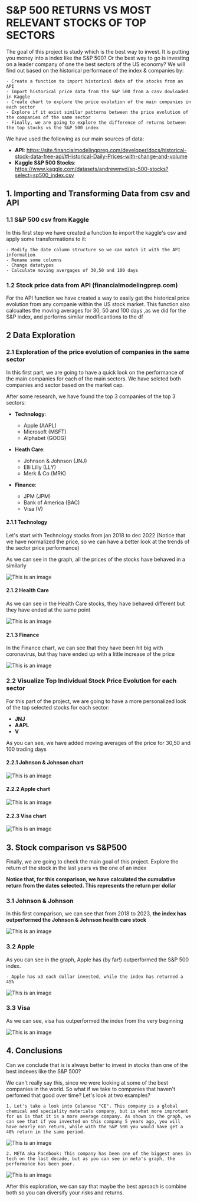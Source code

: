 # S&P 500 RETURNS VS MOST RELEVANT STOCKS OF TOP SECTORS

The goal of this project is study which is the best way to invest. It is putting you money into a index like the S&P 500? Or the best way to go is investing on a leader company of one the best sectors of the US economy? We will find out based on the historical performace of the index & companies by:

    - Create a function to import historical data of the stocks from an API
    - Import historical price data from the S&P 500 from a casv dowloaded in Kaggle
    - Create chart to explore the price evolution of the main companies in each sector 
    - Explore if it exist similar patterns between the price evolution of the companies of the same sector
    - Finally, we are going to explore the difference of returns between the top stocks vs the S&P 500 index


We have used the following as our main sources of data: 

- **API**: https://site.financialmodelingprep.com/developer/docs/historical-stock-data-free-api/#Historical-Daily-Prices-with-change-and-volume
- **Kaggle S&P 500 Stocks**: https://www.kaggle.com/datasets/andrewmvd/sp-500-stocks?select=sp500_index.csv 



## 1. Importing and Transforming Data from csv and API

### 1.1 S&P 500 csv from Kaggle

In this first step we have created a function to import the kaggle's csv and apply some transformations to it: 

    - Modify the date column structure so we can match it with the API information 
    - Rename some columns 
    - Change datatypes 
    - Calculate moving avergages of 30,50 and 100 days


### 1.2 Stock price data from API (financialmodelingprep.com)

For the API function we have created a way to easily get the historical price evolution from any companie within the US stock market.
This function also calcualtes the moving averages for 30, 50 and 100 days ,as we did for the S&P index, and performs similar modificantions to the df

## 2 Data Exploration

### 2.1 Exploration of the price evolution of companies in the same sector

In this first part, we are going to have a quick look on the performance of the main companies for each of the main sectors. We have selcted both companies and sector based on the market cap.

After some research, we have found the top 3 companies of the top 3 sectors:

- **Technology**:
    - Apple (AAPL)
    - Microsoft (MSFT)
    - Alphabet (GOOG)


- **Heath Care**:
    - Johnson & Johnson (JNJ)
    - Elli Lilly (LLY)
    - Merk & Co (MRK)


- **Finance**: 
    - JPM (JPM)
    - Bank of America (BAC)
    - Visa (V)


#### 2.1.1 Technology

Let's start with Technology stocks from jan 2018 to dec 2022 (Notice that we have normalized the price, so we can have a better look at the trends of the sector price performance)

As we can see in the graph, all the prices of the stocks have behaved in a similarly

![This is an image](.\Tech_3.png)

#### 2.1.2 Health Care

As we can see in the Health Care stocks, they have behaved different but they have ended at the same point

![This is an image](.\Healthcare_3.png)

#### 2.1.3 Finance

In the Finance chart, we can see that they have been hit big with coronavirus, but thay have ended up with a little increase of the price

![This is an image](.\Finance_3.png)

### 2.2 Visualize Top Individual Stock Price Evolution for each sector

For this part of the project, we are going to have a more personalized look of the top selected stocks for each sector:

- **JNJ**
- **AAPL**
- **V**

As you can see, we have added moving averages of the price for 30,50 and 100 trading days

#### 2.2.1 Johnson & Johnson chart

![This is an image](.\jnj_chart.png)


#### 2.2.2 Apple chart

![This is an image](.\apple_chart.png)


#### 2.2.3 Visa chart

![This is an image](.\Visa_chart.png)


## 3. Stock comparison vs S&P500

Finally, we are going to check the main goal of this project. Explore the return of the stock in the last years vs the one of an index 

**Notice that, for this comparison, we have calculated the cumulative return from the dates selected. This represents the return per dollar**

### 3.1 Johnson & Johnson

In this first comparison, we can see that from 2018 to 2023, **the index has outperformed the Johnson & Johnson health care stock**

![This is an image](.\sp_jnj.png)


### 3.2 Apple

As you can see in the graph, Apple has (by far!) outperformed the S&P 500 index. 

    - Apple has x3 each dollar invested, while the index has returned a 45% 

![This is an image](.\sp_apple.png)


### 3.3 Visa

As we can see, visa has outperformed the index from the very beginning

![This is an image](.\sp_visa.png)


## 4. Conclusions

Can we conclude that is is always better to invest in stocks than one of the best indexes like the S&P 500? 

We can't really say this, since we were looking at some of the best companies in the world. So what if we take to companies that haven't perfomed that good over time? Let's look at two examples? 

    1. Let's take a look into Celanese "CE". This company is a global chemical and speciality materials company, but is what more improtant for us is that it is a more average company. As shown in the graph, we can see that if you invested on this company 5 years ago, you will have nearly non return, while with the S&P 500 you would have get a 40% return in the same period.

![This is an image](.\sp_ce.png)
 

    2. META aka Facebook: This company has been one of the biggest ones in tech on the last decade, but as you can see in meta's graph, the performance has been poor.

![This is an image](.\sp_meta.png)

After this exploration, we can say that maybe the best aproach is combine both so you can diversify your risks and returns.
